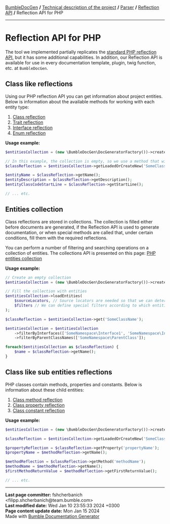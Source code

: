 <embed> <a href="/docs/README.md">BumbleDocGen</a> <b>/</b> <a href="/docs/tech/readme.md">Technical description of the project</a> <b>/</b> <a href="/docs/tech/02_parser/readme.md">Parser</a> <b>/</b> <a href="/docs/tech/02_parser/reflectionApi/readme.md">Reflection API</a> <b>/</b> Reflection API for PHP<hr> </embed>

<embed> <h1>Reflection API for PHP</h1> </embed>

The tool we implemented partially replicates the [standard PHP reflection API](https://www.php.net/manual/en/book.reflection.php), but it has some additional capabilities.
In addition, our Reflection API is available for use in every documentation template, plugin, twig function, etc. at `BumbleDocGen`.

<embed> <h2>Class like reflections</h2> </embed>

Using our PHP reflection API you can get information about project entities.
Below is information about the available methods for working with each entity type:

1) <a href="/docs/tech/02_parser/reflectionApi/php/phpClassReflectionApi.md">Class reflection</a>
2) <a href="/docs/tech/02_parser/reflectionApi/php/phpTraitReflectionApi.md">Trait reflection</a>
3) <a href="/docs/tech/02_parser/reflectionApi/php/phpInterfaceReflectionApi.md">Interface reflection</a>
4) <a href="/docs/tech/02_parser/reflectionApi/php/phpEnumReflectionApi.md">Enum reflection</a>

**Usage example:**

```php
$entitiesCollection = (new \BumbleDocGen\DocGeneratorFactory())->createRootEntitiesCollection($reflectionApiConfig);

// In this example, the collection is empty, so we use a method that will create an entity by its name
$classReflection = $entitiesCollection->getLoadedOrCreateNew('SomeClassName');

$entityName = $classReflection->getName();
$entityDescription = $classReflection->getDescription();
$entityClassCodeStartLine = $classReflection->getStartLine();

// ... etc.
```

<embed> <h2>Entities collection</h2> </embed>

Class reflections are stored in collections. The collection is filled either before documents are generated,
if the Reflection API is used to generate documentation, or when special methods are called that, under certain conditions, fill them with the required reflections.

You can perform a number of filtering and searching operations on a collection of entities.
The collections API is presented on this page: <a href="/docs/tech/02_parser/reflectionApi/php/phpEntitiesCollection.md">PHP entities collection</a>

**Usage example:**

```php
// Create an empty collection
$entitiesCollection = (new \BumbleDocGen\DocGeneratorFactory())->createRootEntitiesCollection($reflectionApiConfig);

// Fill the collection with entities
$entitiesCollection->loadEntities(
    $sourceLocators, // Source locators are needed so that we can determine all the files that will be traversed to fill the collection with data
    $filters // We can define special filters according to which entities will be loaded
);

$classReflection = $entitiesCollection->get('SomeClassName');

$entitiesCollection = $entitiesCollection
    ->filterByInterfaces(['SomeNamespace\Interface1', 'SomeNamespace\Interface2'])
    ->filterByParentClassNames(['SomeNamespace\ParentClass']);

foreach($entitiesCollection as $classReflection) {
    $name = $classReflection->getName();
}
```

<embed> <h2>Class like sub entities reflections</h2> </embed>

PHP classes contain methods, properties and constants. Below is information about these child entities:

1) <a href="/docs/tech/02_parser/reflectionApi/php/phpClassMethodReflectionApi.md">Class method reflection</a>
2) <a href="/docs/tech/02_parser/reflectionApi/php/phpClassPropertyReflectionApi.md">Class property reflection</a>
3) <a href="/docs/tech/02_parser/reflectionApi/php/phpClassConstantReflectionApi.md">Class constant reflection</a>

**Usage example:**

```php
$entitiesCollection = (new \BumbleDocGen\DocGeneratorFactory())->createRootEntitiesCollection($reflectionApiConfig);

$classReflection = $entitiesCollection->getLoadedOrCreateNew('SomeClassName');

$propertyReflection = $classReflection->getProperty('propertyName');
$propertyName = $methodReflection->getName();

$methodReflection = $classReflection->getMethod('methodName');
$methodName = $methodReflection->getName();
$firstMethodReturnValue = $methodReflection->getFirstReturnValue();

// ... etc.
```

<div id='page_committer_info'>
<hr>
<b>Last page committer:</b> fshcherbanich &lt;filipp.shcherbanich@team.bumble.com&gt;<br><b>Last modified date:</b>   Wed Jan 10 23:55:33 2024 +0300<br><b>Page content update date:</b> Mon Jan 15 2024<br>Made with <a href='https://github.com/bumble-tech/bumble-doc-gen/blob/master/docs/README.md'>Bumble Documentation Generator</a></div>